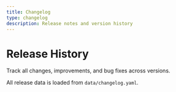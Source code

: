 ```yaml
---
title: Changelog
type: changelog
description: Release notes and version history
---
```


# Release History

Track all changes, improvements, and bug fixes across versions.

All release data is loaded from `data/changelog.yaml`.
